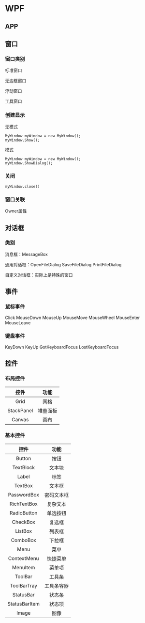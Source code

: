 # WPF

## APP

## 窗口
### 窗口类别
标准窗口

无边框窗口

浮动窗口

工具窗口

### 创建显示

无模式
```
MyWindow myWindow = new MyWindow();
myWindow.Show();
```

模式

```
MyWindow myWindow = new MyWindow();
myWindow.ShowDialog();
```

### 关闭
`myWindow.close()`
### 窗口关联
Owner属性
## 对话框
### 类别
消息框：MessageBox

通用对话框：OpenFileDialog SaveFileDialog PrintFileDialog

自定义对话框：实际上是特殊的窗口

## 事件
### 鼠标事件
Click MouseDown MouseUp MouseMove MouseWheel MouseEnter MouseLeave
### 键盘事件
KeyDown KeyUp GotKeyboardFocus LostKeyboardFocus
## 控件
### 布局控件
|控件|功能|
|:-:|:-:|
|Grid|网格|
|StackPanel|堆叠面板|
|Canvas|画布|
### 基本控件
|控件|功能|
|:-:|:-:|
|Button|按钮|
|TextBlock|文本块|
|Label|标签|
|TextBox|文本框|
|PasswordBox|密码文本框|
|RichTextBox|复杂文本|
|RadioButton|单选按钮|
|CheckBox|复选框|
|ListBox|列表框|
|ComboBox|下拉框|
|Menu|菜单|
|ContextMenu|快捷菜单|
|MenuItem|菜单项|
|ToolBar|工具条|
|ToolBarTray|工具条容器|
|StatusBar|状态条|
|StatusBarItem|状态项|
|Image|图像|
